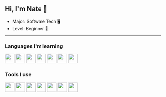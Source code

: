## Hi, I'm Nate 🦈
- Major: Software Tech 🖥️
- Level: Beginner 🌱
<!--
**cj1ayi/cj1ayi** is a ✨ _special_ ✨ repository because its `README.md` (this file) appears on your GitHub profile.
-->
---
### Languages I'm learning
 <p align="left">
<img src="https://cdn.jsdelivr.net/gh/devicons/devicon@latest/icons/c/c-original.svg"width="30" height="30" />
<img src="https://cdn.jsdelivr.net/gh/devicons/devicon@latest/icons/java/java-original.svg"width="30" height="30"/>
<img src="https://cdn.jsdelivr.net/gh/devicons/devicon@latest/icons/html5/html5-original.svg" width="30" height="30"/>
<img src="https://cdn.jsdelivr.net/gh/devicons/devicon@latest/icons/css3/css3-original.svg"width="30" height="30" />
<img src="https://cdn.jsdelivr.net/gh/devicons/devicon@latest/icons/javascript/javascript-original.svg"width="30" height="30"  />
<img src="https://cdn.jsdelivr.net/gh/devicons/devicon@latest/icons/python/python-original.svg"width="30" height="30"/>
<img src="https://cdn.jsdelivr.net/gh/devicons/devicon@latest/icons/godot/godot-original.svg"width="30" height="30" />

### Tools I use
</p>
<p align="left">
 <img src="https://cdn.jsdelivr.net/gh/devicons/devicon@latest/icons/linux/linux-original.svg"width="30" height="30" />
 <img src="https://cdn.jsdelivr.net/gh/devicons/devicon@latest/icons/fedora/fedora-original.svg"width="30" height="30" />
 <img src="https://cdn.jsdelivr.net/gh/devicons/devicon@latest/icons/windows11/windows11-original.svg"width="30" height="30" />
 <img src="https://cdn.jsdelivr.net/gh/devicons/devicon@latest/icons/vscode/vscode-original.svg"width="30" height="30" />
 <img src="https://cdn.jsdelivr.net/gh/devicons/devicon@latest/icons/figma/figma-original.svg"width="30" height="30" />
 <img src="https://cdn.jsdelivr.net/gh/devicons/devicon@latest/icons/intellij/intellij-original.svg"width="30" height="30" />
<img src="https://cdn.jsdelivr.net/gh/devicons/devicon@latest/icons/godot/godot-original.svg"width="30" height="30" />

 
</p>
